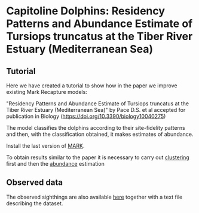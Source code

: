 # Capitoline Dolphins: Residency Patterns and Abundance Estimate of Tursiops truncatus at the Tiber River Estuary (Mediterranean Sea)


## Tutorial
Here we have created a tutorial to show how in the paper we improve existing Mark Recapture models:

"Residency Patterns and Abundance Estimate of Tursiops truncatus at the Tiber River Estuary (Mediterranean Sea)" by Pace D.S. et al accepted for publication in Biology (https://doi.org/10.3390/biology10040275)

The model classifies the dolphins according to their site-fidelity patterns and then, with the classification obtained, it makes estimates of abundance.

Install the last version of [MARK](http://www.phidot.org/software/mark/downloads/).

To obtain results similar to the paper it is necessary to carry out [clustering](https://github.com/gpanunzi/JCDM-case-study/blob/main/Case%20study%202/ClusterGit.R) first  and then the [abundance](https://github.com/gpanunzi/JCDM-case-study/blob/main/Case%20study%202/PopanGit.R) estimation 

## Observed data
The observed sighthings are also available [here](https://github.com/gpanunzi/JCDM-case-study/blob/main/Case%20study%202/Data/raw_data_turs.txt) together with a text file describing the dataset. 

